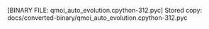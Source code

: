 [BINARY FILE: qmoi_auto_evolution.cpython-312.pyc]
Stored copy: docs/converted-binary/qmoi_auto_evolution.cpython-312.pyc
